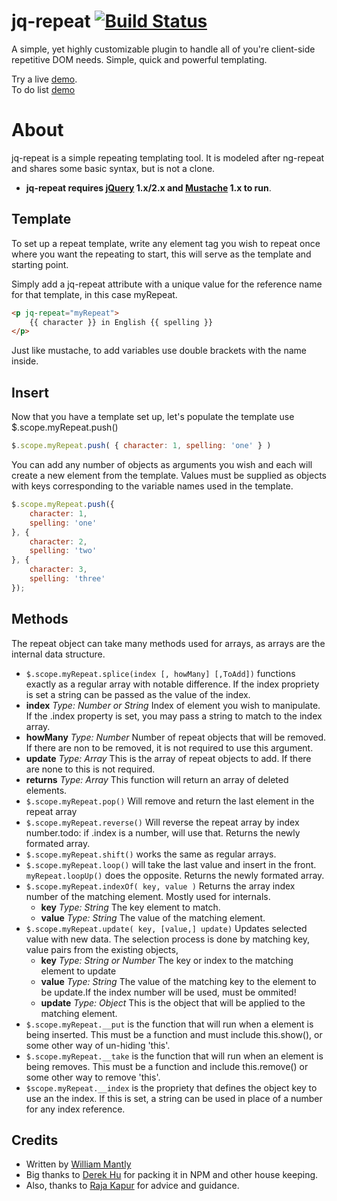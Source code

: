 # jq-repeat [![Build Status](https://travis-ci.org/wmantly/jq-repeat.svg)](https://travis-ci.org/wmantly/jq-repeat)
A simple, yet highly customizable plugin to handle all of you're client-side repetitive DOM needs. Simple, quick and powerful templating.

Try a live [demo](http://plnkr.co/edit/QGLrUMXl5HXeYdLnrNIN?p=preview).<br>
To do list [demo](http://jsfiddle.net/wmantly/nLj6nr4q/)

# About
jq-repeat is a simple repeating templating tool. It is modeled after ng-repeat and shares some basic syntax, but is not a clone.

* __jq-repeat requires [jQuery](http://jquery.com/) 1.x/2.x and [Mustache](https://github.com/janl/mustache.js) 1.x to run__.

## Template
To set up a repeat template, write any element tag you wish to repeat once where you want the repeating to start, this will serve as the template and starting point.

Simply add a jq-repeat attribute with a unique value for the reference name for that template, in this case myRepeat. 
```html
<p jq-repeat="myRepeat">
    {{ character }} in English {{ spelling }}
</p>

```
Just like mustache, to add variables use double brackets with the name inside.

## Insert
Now that you have a template set up, let's populate the template use $.scope.myRepeat.push()
```javaScript
$.scope.myRepeat.push( { character: 1, spelling: 'one' } )
```
You can add any number of objects as arguments you wish and each will create a new element from the template. Values must be supplied as objects with keys corresponding to the variable names used in the template.
```javaScript
$.scope.myRepeat.push({
    character: 1,
    spelling: 'one'
}, {
    character: 2,
    spelling: 'two'
}, {
    character: 3,
    spelling: 'three'
});
```
## Methods
The repeat object can take many methods used for arrays, as arrays are the internal data structure.

* `$.scope.myRepeat.splice(index [, howMany] [,ToAdd])` functions exactly as a regular array with notable difference. If the index propriety is set a string can be passed as the value of the index.
 * **index** *Type: Number or String*
    Index of element you wish to manipulate. If the .index property is set, you may pass a string to match to the index array.
 * **howMany** *Type: Number*
    Number of repeat objects that will be removed. If there are non to be removed, it is not required to use this argument.
 * **update** *Type: Array*
    This is the array of repeat objects to add. If there are none to this is not required.
 * **returns** *Type: Array*
    This function will return an array of deleted elements.
* `$.scope.myRepeat.pop()` Will remove and return the last element in the repeat array
* `$.scope.myRepeat.reverse()` Will reverse the repeat array by index number.todo: if .index is a number, will use that. Returns the newly formated array.
* `$.scope.myRepeat.shift()` works the same as regular arrays.
* `$.scope.myRepeat.loop()` will take the last value and insert in the front. `myRepeat.loopUp()` does the opposite. Returns the newly formated array.
* `$.scope.myRepeat.indexOf( key, value )` Returns the array index number of the matching element. Mostly used for internals.
  * **key** *Type: String*
    The key element to match.
  * **value** *Type: String*
    The value of the matching element.
* `$.scope.myRepeat.update( key, [value,] update)` Updates selected value with new data. The selection process is done by matching key, value pairs from the existing objects,
  * **key** *Type: String or Number*
    The key or index to the matching element to update
  * **value** *Type: String*
    The value of the matching key to the element to be update.If the index number will be used, must be ommited!
  * **update** *Type: Object*
    This is the object that will be applied to the matching element.
* `$.scope.myRepeat.__put` is the function that will run when a element is being inserted. This must be a function and must include this.show(), or some other way of un-hiding 'this'.
* `$.scope.myRepeat.__take` is the function that will run when an element is being removes. This must be a function and include this.remove() or some other way to remove 'this'.
* `$scope.myRepeat.__index` is the propriety that defines the object key to use an the index. If this is set, a string can be used in place of a number for any index reference.

## Credits
* Written by [William Mantly](https://github.com/wmantly)
* Big thanks to [Derek Hu](https://github.com/derek-dchu) for packing it in NPM and other house keeping.
* Also, thanks to [Raja Kapur](https://github.com/aonic) for advice and guidance.
